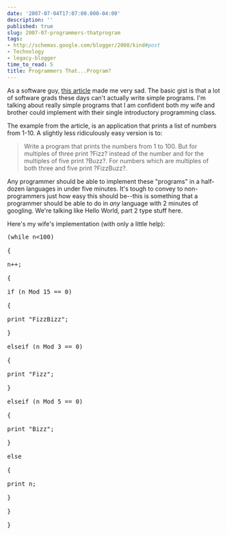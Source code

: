 ```yaml
---
date: '2007-07-04T17:07:00.000-04:00'
description: ''
published: true
slug: 2007-07-programmers-thatprogram
tags:
- http://schemas.google.com/blogger/2008/kind#post
- Technology
- legacy-blogger
time_to_read: 5
title: Programmers That...Program?
---
```


As a software guy, <a href="http://www.codinghorror.com/blog/archives/000781.html">this article</a> made me very sad. The basic gist is that a lot of software grads these days can't actually write simple programs. I'm talking about really simple programs that I am confident both my wife and brother could implement with their single introductory programming class.

The example from the article, is an application that prints a list of numbers from 1-10. A slightly less ridiculously easy version is to:

<blockquote>Write a program that prints the numbers from 1 to 100. But for multiples of three print ?Fizz? instead of the number and for the multiples of five print ?Buzz?. For numbers which are multiples of both three and five print ?FizzBuzz?.</blockquote>

Any programmer should be able to implement these "programs" in a half-dozen languages in under five minutes. It's tough to convey to non-programmers just how easy this should be--this is something that a programmer should be able to do in *any* language with 2 minutes of googling. We're talking like Hello World, part 2 type stuff here.

Here's my wife's implementation (with only a little help):

<pre>(while n<100)

{

n++;

{

if (n Mod 15 == 0)

{

print "FizzBizz";

}

elseif (n Mod 3 == 0)

{

print "Fizz";

}

elseif (n Mod 5 == 0)

{

print "Bizz";

}

else

{

print n;

}

}

}</pre>